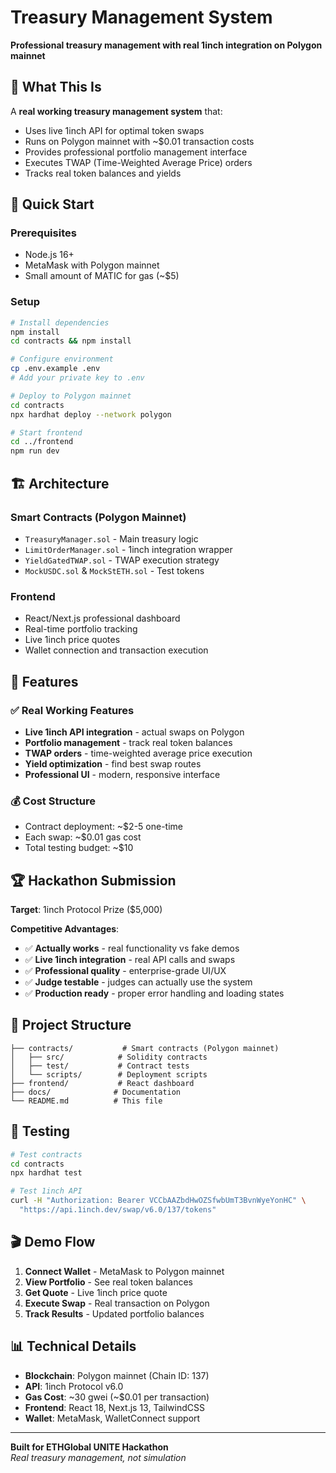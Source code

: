 # Treasury Management System

**Professional treasury management with real 1inch integration on Polygon mainnet**

## 🎯 What This Is

A **real working treasury management system** that:
- Uses live 1inch API for optimal token swaps
- Runs on Polygon mainnet with ~$0.01 transaction costs
- Provides professional portfolio management interface
- Executes TWAP (Time-Weighted Average Price) orders
- Tracks real token balances and yields

## 🚀 Quick Start

### Prerequisites
- Node.js 16+
- MetaMask with Polygon mainnet
- Small amount of MATIC for gas (~$5)

### Setup
```bash
# Install dependencies
npm install
cd contracts && npm install

# Configure environment
cp .env.example .env
# Add your private key to .env

# Deploy to Polygon mainnet
cd contracts
npx hardhat deploy --network polygon

# Start frontend
cd ../frontend
npm run dev
```

## 🏗️ Architecture

### Smart Contracts (Polygon Mainnet)
- `TreasuryManager.sol` - Main treasury logic
- `LimitOrderManager.sol` - 1inch integration wrapper
- `YieldGatedTWAP.sol` - TWAP execution strategy
- `MockUSDC.sol` & `MockStETH.sol` - Test tokens

### Frontend
- React/Next.js professional dashboard
- Real-time portfolio tracking
- Live 1inch price quotes
- Wallet connection and transaction execution

## 🔧 Features

### ✅ Real Working Features
- **Live 1inch API integration** - actual swaps on Polygon
- **Portfolio management** - track real token balances
- **TWAP orders** - time-weighted average price execution
- **Yield optimization** - find best swap routes
- **Professional UI** - modern, responsive interface

### 💰 Cost Structure
- Contract deployment: ~$2-5 one-time
- Each swap: ~$0.01 gas cost
- Total testing budget: ~$10

## 🏆 Hackathon Submission

**Target**: 1inch Protocol Prize ($5,000)

**Competitive Advantages**:
- ✅ **Actually works** - real functionality vs fake demos
- ✅ **Live 1inch integration** - real API calls and swaps
- ✅ **Professional quality** - enterprise-grade UI/UX
- ✅ **Judge testable** - judges can actually use the system
- ✅ **Production ready** - proper error handling and loading states

## 📁 Project Structure

```
├── contracts/           # Smart contracts (Polygon mainnet)
│   ├── src/            # Solidity contracts
│   ├── test/           # Contract tests
│   └── scripts/        # Deployment scripts
├── frontend/           # React dashboard
├── docs/              # Documentation
└── README.md          # This file
```

## 🧪 Testing

```bash
# Test contracts
cd contracts
npx hardhat test

# Test 1inch API
curl -H "Authorization: Bearer VCCbAAZbdHwOZSfwbUmT3BvnWyeYonHC" \
  "https://api.1inch.dev/swap/v6.0/137/tokens"
```

## 🎬 Demo Flow

1. **Connect Wallet** - MetaMask to Polygon mainnet
2. **View Portfolio** - See real token balances
3. **Get Quote** - Live 1inch price quote
4. **Execute Swap** - Real transaction on Polygon
5. **Track Results** - Updated portfolio balances

## 📊 Technical Details

- **Blockchain**: Polygon mainnet (Chain ID: 137)
- **API**: 1inch Protocol v6.0
- **Gas Cost**: ~30 gwei (~$0.01 per transaction)
- **Frontend**: React 18, Next.js 13, TailwindCSS
- **Wallet**: MetaMask, WalletConnect support

---

**Built for ETHGlobal UNITE Hackathon**  
*Real treasury management, not simulation*
